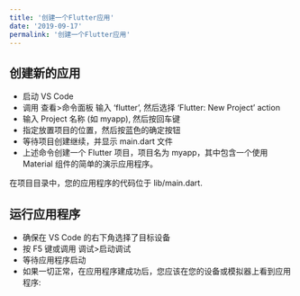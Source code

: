 ```yaml
---
title: '创建一个Flutter应用'
date: '2019-09-17'
permalink: '创建一个Flutter应用'
---
```


## 创建新的应用

-   启动 VS Code
-   调用 查看>命令面板 输入 ‘flutter’, 然后选择 ‘Flutter: New Project’ action
-   输入 Project 名称 (如 myapp), 然后按回车键
-   指定放置项目的位置，然后按蓝色的确定按钮
-   等待项目创建继续，并显示 main.dart 文件
-   上述命令创建一个 Flutter 项目，项目名为 myapp，其中包含一个使用 Material 组件的简单的演示应用程序。

在项目目录中，您的应用程序的代码位于 lib/main.dart.

## 运行应用程序

-   确保在 VS Code 的右下角选择了目标设备
-   按 F5 键或调用 调试>启动调试
-   等待应用程序启动
-   如果一切正常，在应用程序建成功后，您应该在您的设备或模拟器上看到应用程序:
